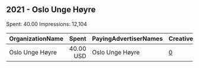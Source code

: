## 2021 - Oslo Unge Høyre 
Spent: 40.00
Impressions: 12,104

|OrganizationName|Spent|PayingAdvertiserNames|CreativeUrls|Impressions|Genders|AgeBrackets|CountryCodes|BillingAddresses|CandidateBallotInformation|
|:---|---:|:---|:---|---:|:---|:---|:---|:---|:---|
|Oslo Unge Høyre|40.00 USD|Oslo Unge Høyre|[0](https://www.snap.com/political-ads/asset/d912bdf99e84a30cc5aaf4561b38b85570cf95b3920537892ac17544578c33e3?mediaType=mp4)|12,104||15-19|norway|"Stortingsgata 20,Oslo,0161,NO"|Engasjer deg i Oslo Unge Hoyre|
